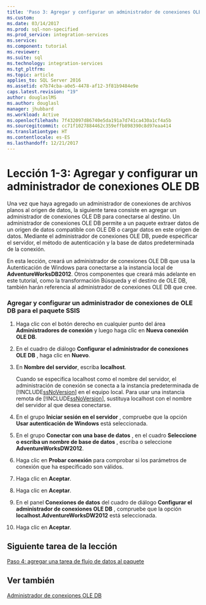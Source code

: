 ```yaml
---
title: 'Paso 3: Agregar y configurar un administrador de conexiones OLE DB | Microsoft Docs'
ms.custom: 
ms.date: 03/14/2017
ms.prod: sql-non-specified
ms.prod_service: integration-services
ms.service: 
ms.component: tutorial
ms.reviewer: 
ms.suite: sql
ms.technology: integration-services
ms.tgt_pltfrm: 
ms.topic: article
applies_to: SQL Server 2016
ms.assetid: e7b74cba-a0e5-4478-af12-3f81b9484e9e
caps.latest.revision: "19"
author: douglaslMS
ms.author: douglasl
manager: jhubbard
ms.workload: Active
ms.openlocfilehash: 7f432097d86740e5da191a7d741ca430a1cf4a5b
ms.sourcegitcommit: cc71f1027884462c359effb898390c8d97eaa414
ms.translationtype: HT
ms.contentlocale: es-ES
ms.lasthandoff: 12/21/2017
---
```

# <a name="lesson-1-3---adding-and-configuring-an-ole-db-connection-manager"></a>Lección 1-3: Agregar y configurar un administrador de conexiones OLE DB
Una vez que haya agregado un administrador de conexiones de archivos planos al origen de datos, la siguiente tarea consiste en agregar un administrador de conexiones OLE DB para conectarse al destino. Un administrador de conexiones OLE DB permite a un paquete extraer datos de un origen de datos compatible con OLE DB o cargar datos en este origen de datos. Mediante el administrador de conexiones OLE DB, puede especificar el servidor, el método de autenticación y la base de datos predeterminada de la conexión.  
  
En esta lección, creará un administrador de conexiones OLE DB que usa la Autenticación de Windows para conectarse a la instancia local de **AdventureWorksDB2012**. Otros componentes que creará más adelante en este tutorial, como la transformación Búsqueda y el destino de OLE DB, también harán referencia al administrador de conexiones OLE DB que cree.  
  
### <a name="add-and-configure-an-ole-db-connection-manager-to-the-ssis-package"></a>Agregar y configurar un administrador de conexiones de OLE DB para el paquete SSIS  
  
1.  Haga clic con el botón derecho en cualquier punto del área **Administradores de conexión** y luego haga clic en **Nueva conexión OLE DB**.  
  
2.  En el cuadro de diálogo **Configurar el administrador de conexiones OLE DB** , haga clic en **Nuevo**.  
  
3.  En **Nombre del servidor**, escriba **localhost**.  
  
    Cuando se especifica localhost como el nombre del servidor, el administración de conexión se conecta a la instancia predeterminada de [!INCLUDE[ssNoVersion](../includes/ssnoversion-md.md)] en el equipo local. Para usar una instancia remota de [!INCLUDE[ssNoVersion](../includes/ssnoversion-md.md)], sustituya localhost con el nombre del servidor al que desea conectarse.  
  
4.  En el grupo **Iniciar sesión en el servidor** , compruebe que la opción **Usar autenticación de Windows** está seleccionada.  
  
5.  En el grupo **Conectar con una base de datos** , en el cuadro **Seleccione o escriba un nombre de base de datos** , escriba o seleccione **AdventureWorksDW2012**.  
  
6.  Haga clic en **Probar conexión** para comprobar si los parámetros de conexión que ha especificado son válidos.  
  
7.  Haga clic en **Aceptar**.  
  
8.  Haga clic en **Aceptar**.  
  
9. En el panel **Conexiones de datos** del cuadro de diálogo **Configurar el administrador de conexiones OLE DB** , compruebe que la opción **localhost.AdventureWorksDW2012** está seleccionada.  
  
10. Haga clic en **Aceptar**.  
  
## <a name="next-task-in-lesson"></a>Siguiente tarea de la lección  
[Paso 4: agregar una tarea de flujo de datos al paquete](../integration-services/lesson-1-4-adding-a-data-flow-task-to-the-package.md)  
  
## <a name="see-also"></a>Ver también  
[Administrador de conexiones OLE DB](../integration-services/connection-manager/ole-db-connection-manager.md)  
  
